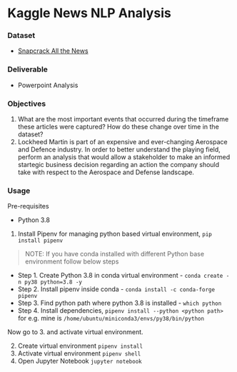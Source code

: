 # Kaggle News NLP Analysis

### Dataset 
 - [Snapcrack All the News](https://www.kaggle.com/snapcrack/all-the-news)

### Deliverable
 - Powerpoint Analysis 

### Objectives

1. What are the most important events that occurred during the timeframe these articles were captured? How do these change over time in the dataset?
2. Lockheed Martin is part of an expensive and ever-changing Aerospace and Defence industry. In order to better understand the playing field, perform an analysis that would allow a stakeholder to make an informed startegic business decision regarding an action the company should take with respect to the Aerospace and Defense landscape.

### Usage

Pre-requisites
 - Python 3.8
 
1. Install Pipenv for managing python based virtual environment, `pip install pipenv`

> NOTE: If you have conda installed with different Python base environment follow below steps

- Step 1. Create Python 3.8 in conda virtual environment - `conda create -n py38 python=3.8 -y`
- Step 2. Install pipenv inside conda - `conda install -c conda-forge pipenv`
- Step 3. Find python path where python 3.8 is installed - `which python`
- Step 4. Install dependencies, `pipenv install --python <python path>` for e.g. mine is `/home/ubuntu/miniconda3/envs/py38/bin/python`

Now go to 3. and activate virtual environment.

2. Create virtual environment `pipenv install`  
3. Activate virtual environment `pipenv shell`  
4. Open Jupyter Notebook `jupyter notebook`  

